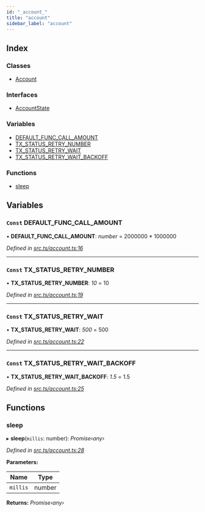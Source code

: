 ```yaml
---
id: "_account_"
title: "account"
sidebar_label: "account"
---
```


## Index

### Classes

* [Account](../classes/_account_.account.md)

### Interfaces

* [AccountState](../interfaces/_account_.accountstate.md)

### Variables

* [DEFAULT_FUNC_CALL_AMOUNT](_account_.md#const-default_func_call_amount)
* [TX_STATUS_RETRY_NUMBER](_account_.md#const-tx_status_retry_number)
* [TX_STATUS_RETRY_WAIT](_account_.md#const-tx_status_retry_wait)
* [TX_STATUS_RETRY_WAIT_BACKOFF](_account_.md#const-tx_status_retry_wait_backoff)

### Functions

* [sleep](_account_.md#sleep)

## Variables

### `Const` DEFAULT_FUNC_CALL_AMOUNT

• **DEFAULT_FUNC_CALL_AMOUNT**: *number* =  2000000 * 1000000

*Defined in [src.ts/account.ts:16](https://github.com/nearprotocol/nearlib/blob/36a8ddc/src.ts/account.ts#L16)*

___

### `Const` TX_STATUS_RETRY_NUMBER

• **TX_STATUS_RETRY_NUMBER**: *10* = 10

*Defined in [src.ts/account.ts:19](https://github.com/nearprotocol/nearlib/blob/36a8ddc/src.ts/account.ts#L19)*

___

### `Const` TX_STATUS_RETRY_WAIT

• **TX_STATUS_RETRY_WAIT**: *500* = 500

*Defined in [src.ts/account.ts:22](https://github.com/nearprotocol/nearlib/blob/36a8ddc/src.ts/account.ts#L22)*

___

### `Const` TX_STATUS_RETRY_WAIT_BACKOFF

• **TX_STATUS_RETRY_WAIT_BACKOFF**: *1.5* = 1.5

*Defined in [src.ts/account.ts:25](https://github.com/nearprotocol/nearlib/blob/36a8ddc/src.ts/account.ts#L25)*

## Functions

###  sleep

▸ **sleep**(`millis`: number): *Promise‹any›*

*Defined in [src.ts/account.ts:28](https://github.com/nearprotocol/nearlib/blob/36a8ddc/src.ts/account.ts#L28)*

**Parameters:**

Name | Type |
------ | ------ |
`millis` | number |

**Returns:** *Promise‹any›*
